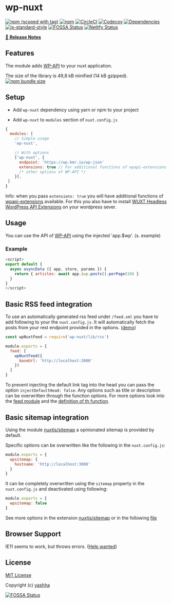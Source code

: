# wp-nuxt

[![npm (scoped with tag)](https://img.shields.io/npm/v/wp-nuxt.svg?style=flat-square)](https://www.npmjs.com/package/wp-nuxt)
[![npm](https://img.shields.io/npm/dt/wp-nuxt.svg?style=flat-square)](https://www.npmjs.com/package/wp-nuxt)
[![CircleCI](https://img.shields.io/circleci/project/github/yashha/wp-nuxt.svg?style=flat-square)](https://circleci.com/gh/yashha/wp-nuxt)
[![Codecov](https://img.shields.io/codecov/c/github/yashha/wp-nuxt.svg?style=flat-square)](https://codecov.io/gh/yashha/wp-nuxt)
[![Dependencies](https://david-dm.org/yashha/wp-nuxt/status.svg?style=flat-square)](https://david-dm.org/yashha/wp-nuxt)
[![js-standard-style](https://img.shields.io/badge/code_style-standard-brightgreen.svg?style=flat-square)](http://standardjs.com)
[![FOSSA Status](https://app.fossa.io/api/projects/git%2Bgithub.com%2Fyashha%2Fwp-nuxt.svg?type=shield)](https://app.fossa.io/projects/git%2Bgithub.com%2Fyashha%2Fwp-nuxt?ref=badge_shield)
[![Netlify Status](https://api.netlify.com/api/v1/badges/4bb695b5-6b46-4c3f-a866-33aaf727570a/deploy-status)](https://app.netlify.com/sites/wp-nuxt/deploys)

[📖 **Release Notes**](./CHANGELOG.md)

## Features

The module adds [WP-API](https://github.com/WP-API/node-wpapi) to your nuxt application.

The size of the library is 49,8 kB minified (14 kB gzipped). [![npm bundle size](https://img.shields.io/bundlephobia/minzip/wpapi.svg)](https://bundlephobia.com/result?p=wpapi)

## Setup

- Add `wp-nuxt` dependency using yarn or npm to your project

- Add `wp-nuxt` to `modules` section of `nuxt.config.js`

```js
{
  modules: [
    // Simple usage
    'wp-nuxt',

    // With options
    ['wp-nuxt', {
      endpoint: 'https://wp.kmr.io/wp-json'
      extensions: true // For additional functions of wpapi-extensions
      /* other options of WP-API */
    }],
 ]
}
```
Info: when you pass `extensions: true` you will have additional functions of [wpapi-extensions](https://github.com/yashha/wpapi-extensions) available. For this you also have to install [WUXT Headless WordPress API Extensions](https://wordpress.org/plugins/wuxt-headless-wp-api-extensions/) on your wordpress sever.

## Usage

You can use the API of [WP-API](https://github.com/WP-API/node-wpapi) using the injected 'app.$wp'. (s. example)

### Example

```js
<script>
export default {
  async asyncData ({ app, store, params }) {
    return { articles: await app.$wp.posts().perPage(10) }
  }
}
</script>
```

## Basic RSS feed integration

To use an automatically generated rss feed under `/feed.xml` you have to add following to your the `nuxt.config.js`.
It will automatically fetch the posts from your rest endpoint provided in the options. ([demo](https://wp-nuxt.netlify.com/feed.xml))

```js
const wpNuxtFeed = require('wp-nuxt/lib/rss')

module.exports = {
  feed: [
    wpNuxtFeed({
      baseUrl: 'http://localhost:3000'
    })
  ]
}
```
To prevent injecting the default link tag into the head you can pass the option `injectDefaultHead: false`.
Any options such as title or description can be overwritten through the function options. For more options look into the  [feed module](https://github.com/nuxt-community/feed-module) and the [definition of th function](https://github.com/yashha/wp-nuxt/blob/master/lib/rss/index.js).


## Basic sitemap integration
Using the module [nuxtjs/sitemap](https://github.com/nuxt-community/sitemap-module) a opinionated sitemap is provided by default.


Specific options can be overwritten like the following in the `nuxt.config.js`:
```js
module.exports = {
  wpsitemap: {
    hostname: 'http://localhost:3000'
  }
}
```

It can be completely overwritten using the `sitemap` property in the `nuxt.config.js` and deactivated using following:
```js
module.exports = {
  wpsitemap: false
}

```

See more options in the extension [nuxtjs/sitemap](https://github.com/nuxt-community/sitemap-module) or in the following [file](https://github.com/yashha/wp-nuxt/blob/master/lib/module/sitemap.js)

## Browser Support

IE11 seems to work, but throws errors. ([Help wanted](https://github.com/yashha/wp-nuxt/issues/67))

## License

[MIT License](./LICENSE)

Copyright (c) [yashha](https://github.com/yashha)


[![FOSSA Status](https://app.fossa.io/api/projects/git%2Bgithub.com%2Fyashha%2Fwp-nuxt.svg?type=large)](https://app.fossa.io/projects/git%2Bgithub.com%2Fyashha%2Fwp-nuxt?ref=badge_large)
